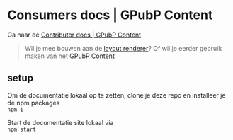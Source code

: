 # Consumers docs | GPubP Content 

Ga naar de [Contributor docs | GPubP Content](https://gpubp.github.io/docs_wcm_contributor/#/)

> Wil je mee bouwen aan de [layout renderer](https://github.com/GPubP/docs_layout_renderer)? Of wil je eerder gebruik maken van het [GPubP Content](https://gpubp.github.io/docs_wcm_consumer/#/)

## setup
Om de documentatie lokaal op te zetten, clone je deze repo en installeer je de npm packages<br>
`npm i`<br>

Start de documentatie site lokaal via <br>
`npm start`

